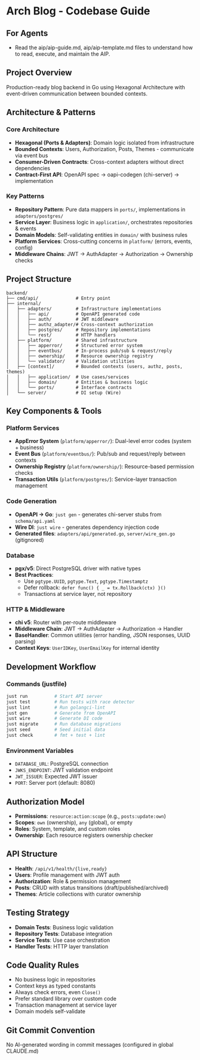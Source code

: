 # Arch Blog - Codebase Guide

## For Agents

- Read the aip/aip-guide.md, aip/aip-template.md files to understand how to read, execute, and maintain the AIP.

## Project Overview

Production-ready blog backend in Go using Hexagonal Architecture with event-driven communication between bounded contexts.

## Architecture & Patterns

### Core Architecture
- **Hexagonal (Ports & Adapters)**: Domain logic isolated from infrastructure
- **Bounded Contexts**: Users, Authorization, Posts, Themes - communicate via event bus
- **Consumer-Driven Contracts**: Cross-context adapters without direct dependencies
- **Contract-First API**: OpenAPI spec → oapi-codegen (chi-server) → implementation

### Key Patterns
- **Repository Pattern**: Pure data mappers in `ports/`, implementations in `adapters/postgres/`
- **Service Layer**: Business logic in `application/`, orchestrates repositories & events
- **Domain Models**: Self-validating entities in `domain/` with business rules
- **Platform Services**: Cross-cutting concerns in `platform/` (errors, events, config)
- **Middleware Chains**: JWT → AuthAdapter → Authorization → Ownership checks

## Project Structure
```
backend/
├── cmd/api/              # Entry point
├── internal/
│   ├── adapters/         # Infrastructure implementations
│   │   ├── api/          # OpenAPI generated code
│   │   ├── auth/         # JWT middleware
│   │   ├── authz_adapter/# Cross-context authorization
│   │   ├── postgres/     # Repository implementations
│   │   └── rest/         # HTTP handlers
│   ├── platform/         # Shared infrastructure
│   │   ├── apperror/     # Structured error system
│   │   ├── eventbus/     # In-process pub/sub & request/reply
│   │   ├── ownership/    # Resource ownership registry
│   │   └── validator/    # Validation utilities
│   ├── [context]/        # Bounded contexts (users, authz, posts, themes)
│   │   ├── application/  # Use cases/services
│   │   ├── domain/       # Entities & business logic
│   │   └── ports/        # Interface contracts
│   └── server/           # DI setup (Wire)
```

## Key Components & Tools

### Platform Services
- **AppError System** (`platform/apperror/`): Dual-level error codes (system + business)
- **Event Bus** (`platform/eventbus/`): Pub/sub and request/reply between contexts
- **Ownership Registry** (`platform/ownership/`): Resource-based permission checks
- **Transaction Utils** (`platform/postgres/`): Service-layer transaction management

### Code Generation
- **OpenAPI → Go**: `just gen` - generates chi-server stubs from `schema/api.yaml`
- **Wire DI**: `just wire` - generates dependency injection code
- **Generated files**: `adapters/api/generated.go`, `server/wire_gen.go` (gitignored)

### Database
- **pgx/v5**: Direct PostgreSQL driver with native types
- **Best Practices**:
  - Use `pgtype.UUID`, `pgtype.Text`, `pgtype.Timestamptz`
  - Defer rollback: `defer func() { _ = tx.Rollback(ctx) }()`
  - Transactions at service layer, not repository

### HTTP & Middleware
- **chi v5**: Router with per-route middleware
- **Middleware Chain**: JWT → AuthAdapter → Authorization → Handler
- **BaseHandler**: Common utilities (error handling, JSON responses, UUID parsing)
- **Context Keys**: `UserIDKey`, `UserEmailKey` for internal identity

## Development Workflow

### Commands (justfile)
```bash
just run          # Start API server
just test         # Run tests with race detector
just lint         # Run golangci-lint
just gen          # Generate from OpenAPI
just wire         # Generate DI code
just migrate      # Run database migrations
just seed         # Seed initial data
just check        # fmt + test + lint
```

### Environment Variables
- `DATABASE_URL`: PostgreSQL connection
- `JWKS_ENDPOINT`: JWT validation endpoint
- `JWT_ISSUER`: Expected JWT issuer
- `PORT`: Server port (default: 8080)

## Authorization Model
- **Permissions**: `resource:action:scope` (e.g., `posts:update:own`)
- **Scopes**: `own` (ownership), `any` (global), or empty
- **Roles**: System, template, and custom roles
- **Ownership**: Each resource registers ownership checker

## API Structure
- **Health**: `/api/v1/health/{live,ready}`
- **Users**: Profile management with JWT auth
- **Authorization**: Role & permission management
- **Posts**: CRUD with status transitions (draft/published/archived)
- **Themes**: Article collections with curator ownership

## Testing Strategy
- **Domain Tests**: Business logic validation
- **Repository Tests**: Database integration
- **Service Tests**: Use case orchestration
- **Handler Tests**: HTTP layer translation

## Code Quality Rules
- No business logic in repositories
- Context keys as typed constants
- Always check errors, even `Close()`
- Prefer standard library over custom code
- Transaction management at service layer
- Domain models self-validate

## Git Commit Convention
No AI-generated wording in commit messages (configured in global CLAUDE.md)